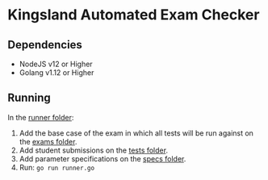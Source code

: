 # Kingsland Automated Exam Checker

## Dependencies

* NodeJS v12 or Higher
* Golang v1.12 or Higher

## Running

In the [runner folder]("./runner"):

1. Add the base case of the exam in which all tests will be run against on the [exams folder]("./runner/exams").
2. Add student submissions on the [tests folder]("./runner/tests").
3. Add parameter specifications on the [specs folder]("./runner/specs").
4. Run: `go run runner.go`